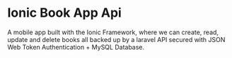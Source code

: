 # Ionic Book App Api
A mobile app built with the Ionic Framework, where we can create, read, update and delete books all backed up by a laravel API secured with JSON Web Token Authentication + MySQL Database.
